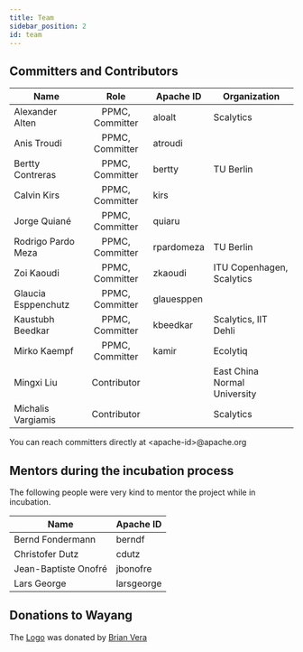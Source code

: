 ```yaml
---
title: Team
sidebar_position: 2
id: team
---
```


## Committers and Contributors

| Name               | Role             | Apache ID  | Organization |
| ------------------ |:----------------:| ---------- | ------------ |
| Alexander Alten    | PPMC, Committer  | aloalt     | Scalytics    |
| Anis Troudi        | PPMC, Committer  | atroudi    |
| Bertty Contreras   | PPMC, Committer  | bertty     | TU Berlin    |
| Calvin Kirs        | PPMC, Committer  | kirs       |
| Jorge Quiané       | PPMC, Committer  | quiaru     |
| Rodrigo Pardo Meza | PPMC, Committer  | rpardomeza | TU Berlin    |
| Zoi Kaoudi         | PPMC, Committer  | zkaoudi    | ITU Copenhagen, Scalytics |
| Glaucia Esppenchutz| PPMC, Committer  | glauesppen |
| Kaustubh Beedkar   | PPMC, Committer  | kbeedkar   | Scalytics, IIT Dehli |
| Mirko Kaempf       | PPMC, Committer  | kamir      | Ecolytiq    | | Juri Petersen      | PPMC, Committer  | juri       | ITU Copenhagen |
| Mingxi Liu         | Contributor      |            | East China Normal University |
| Michalis Vargiamis | Contributor      |            | Scalytics |

You can reach committers directly at \<apache-id\>@apache.org

## Mentors during the incubation process

The following people were very kind to mentor the project while in incubation.

| Name                 | Apache ID   |
| -------------------- | ----------- |
| Bernd Fondermann     |  berndf     |
| Christofer Dutz      |  cdutz      |
| Jean-Baptiste Onofré |  jbonofre   |
| Lars George          |  larsgeorge |

## Donations to Wayang

The [Logo](http://wayang.apache.org/assets/img/logo/Apache_Wayang/Apache_Wayang.pdf) was donated by [Brian Vera](https://www.linkedin.com/in/brian-vera-hablares-17a663b8/)
